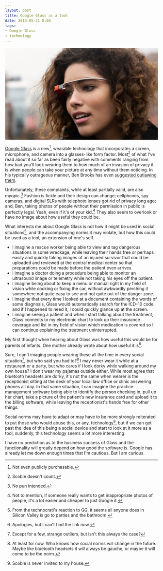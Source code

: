 ```yaml
---
layout: post
title: Google Glass as a tool
date: 2013-05-21 8:00  
tags:
- Google Glass
- technology
---
```


[![](/images/google_glass_person.jpg)](/images/google_glass_person.jpg) 

[Google Glass](http://www.google.com/glass/start/) is a new[^20130521080110], wearable technology that incorporates a screen, microphone, and camera into a glasses-like form factor. Most[^20130521080295] of what I've read about it so far as been fairly negative with comments ranging from how bad you'll look wearing them to how much of an invasion of privacy it is when people can take your picture at any time without them noticing. In his typically outrageous manner, Ben Brooks has even [suggested outlawing them](http://brooksreview.net/2013/05/glassholes/).

Unfortunately, these complaints, while at least partially valid, are also myopic.[^20130521080585] Fashion is fickle and their design can change; cellphones, spy cameras, and digital SLRs with telephoto lenses got rid of privacy long ago; and, Ben, taking photos of people without their permission in public is perfectly legal. Yeah, even if it's of your kid.[^20130521080869] They also seem to overlook or have no image about how useful they could be. 

What interests me about Google Glass is not how it might be used in social situations[^20130521081069], and the accompanying norms it may violate, but how this could be used as a tool, an extension of one's self. 

- I imagine a rescue worker being able to view and tag dangerous situations in some wreckage, while leaving their hands free or perhaps easily and quickly taking images of an injured survivor that could be uploaded and reviewed at the central medical center so that preparations could be made before the patient even arrives. 
- I imagine a doctor doing a procedure being able to monitor an ultrasound image or telemetry while not taking his eyes off the patient. 
- I imagine being about to keep a menu or manual right in my field of vision while cooking or fixing the car, without awkwardly perching it somewhere not quite easy to see and not quite out of the danger zone. 
- I imagine that every time I looked at a document containing the words of some diagnosis, Glass would automatically search for the ICD-10 code and if I happened to need it, I could quickly glance up at the screen. 
- I imagine seeing a patient and when I start talking about the treatment, Glass connects to my electronic chart to look up their insurance coverage and list in my field of vision which medication is covered so I can continue explaining the treatment uninterrupted. 

My first thought when hearing about Glass was how useful this would be for parents of infants. One mother already wrote about how useful it is[^20130521093210].

Sure, I can't imaging people wearing these all the time in every social situation[^20130521082208], but who said you had to?[^20130521082632] I may never wear it while at a restaurant or a party, but who cares if I look dorky while walking around my own house? I don't wear my pajamas outside either. While most agree that bluetooth headsets are dorky, it's not the same when wearer is the receptionist sitting at the desk of your local law office or clinic answering phones all day. In that same situation, I can imagine the practice management software being able to identify the person checking in, pull up her chart, take a picture of the patient's new insurance card and upload it to the billing software, while leaving the receptionist's hands free for other things.

Social norms may have to adapt or may have to be more strongly reiterated to put those who would abuse this, or any, technology[^20130521084058], but if we can get past the idea of this being a social device and start to look at it more as a tool, suddenly, this technology seems a lot more interesting. 

I have no prediction as to the business success of Glass and the functionality will greatly depend on how good the software is. Google has already let me down enough times that I'm cautious. But I am curious. 

[^20130521080110]: Not even publicly purchasable.

[^20130521080295]: Scoble doesn't count.

[^20130521080585]: No pun intended.

[^20130521080869]: Not to mention, if someone really wants to get inappropriate photos of people, it's a lot easier and cheaper to just Google it.

[^20130521081069]: From the technocrati's reaction to GG, it seems all anyone does in Silicon Valley is go to parties and the bathroom.

[^20130521082208]: Except for a few, strange outliers, but isn't this always the case?

[^20130521082632]: At least for now. Who knows how social norms will change in the future. Maybe like bluetooth headsets it will always be gauche, or maybe it will come to be the norm.

[^20130521084058]: Scoble is never invited to my house.

[^20130521093210]: Apologies, but I can't find the link now.